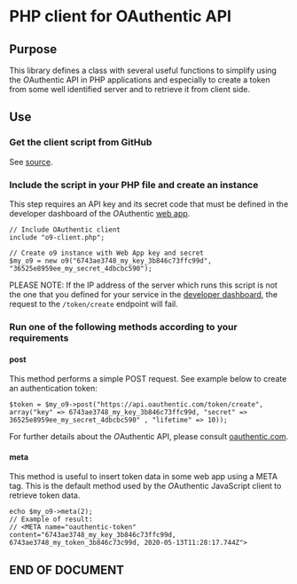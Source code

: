 # PHP client for OAuthentic API

## Purpose 

This library defines a class with several useful functions to simplify using the *O*Authentic API in PHP applications and especially to create a token from some well identified server and to retrieve it from client side.

## Use

### Get the client script from GitHub

See [source](https://github.com/gdorbes/oauthentic/blob/master/php/o9-client.php).

### Include the script in your PHP file and create an instance

This step requires an API key and its secret code that must be defined in the developer dashboard of the *O*Authentic [web app](https://oauthentic.com/app/).

```
// Include OAuthentic client
include "o9-client.php";

// Create o9 instance with Web App key and secret
$my_o9 = new o9("6743ae3748_my_key_3b846c73ffc99d", "36525e8959ee_my_secret_4dbcbc590");
```

PLEASE NOTE: If the IP address of the server which runs this script is not the one that you defined for your service in the [developer dashboard](https://oauthentic.com/app/), the request to the `/token/create` endpoint will fail.

### Run one of the following methods according to your requirements

#### post

This method performs a simple POST request. See example below to create an authentication token:

```
$token = $my_o9->post("https://api.oauthentic.com/token/create", array("key" => 6743ae3748_my_key_3b846c73ffc99d, "secret" => 36525e8959ee_my_secret_4dbcbc590" , "lifetime" => 10));
```

For further details about the *O*Authentic API, please consult [oauthentic.com](https://oauthentic.com).

#### meta

This method is useful to insert token data in some web app using a META tag. This is the default method used by the *O*Authentic JavaScript client to retrieve token data.

```
echo $my_o9->meta(2);
// Example of result:
// <META name="oauthentic-token" content="6743ae3748_my_key_3b846c73ffc99d, 6743ae3748_my_token_3b846c73c99d, 2020-05-13T11:28:17.744Z">
```

## END OF DOCUMENT